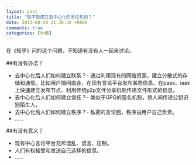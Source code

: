 ```yaml
---
layout: post
title: "能不能建立去中心化的言论机制？"
date: 2013-08-20 21:36:38 +0800
comments: true
categories: [吐槽]
---
```




在《知乎》问的这个问题，不知道有没有人一起来讨论。
<!-- more -->

##有没有办法？

* 去中心化后人们如何建立联系？- 通过利用现有的网络资源，建立分散式的存储和通信。比如用户端间直连、在现有言论平台发布某些信息、在paas、iaas上快速建立发布节点、利用传统p2p文件分享机制传递文件形式的信息。
* 去中心化后人们如何建立信任？- 类似于GPG的签名机制，熟人间传递公钥识别陌生人。
* 去中心化后人们如何建立秩序？- 私密的言论圈，秩序由用户自己负责。
* ……

##有没有意义？

* 现有中心言论平台充斥混乱、谎言、压制。
* 人们有权接受和发送自己选择的信息。
* ……
